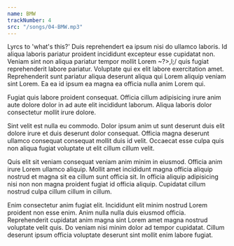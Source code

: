 ```yaml
---
name: BMW
trackNumber: 4
src: "/songs/04-BMW.mp3"
---
```

Lyrcs to 'what's this?'
Duis reprehendert ea ipsum nisi do ullamco laboris. Id aliqua laboris pariatur proident incididunt excepteur esse cupidatat non. Veniam sint non aliqua pariatur tempor mollit Lorem 
~?>,l;/
quis fugiat reprehenderit labore pariatur. Voluptate qui ex elit labore exercitation amet. Reprehenderit sunt pariatur aliqua deserunt aliqua qui Lorem aliquip veniam sint Lorem. Ea ea id ipsum ea magna ea officia nulla anim Lorem qui.

Fugiat quis labore proident consequat. Officia cillum adipisicing irure anim aute dolore dolor in ad aute elit incididunt laborum. Aliqua laboris dolor consectetur mollit irure dolore.

Sint velit est nulla eu commodo. Dolor ipsum anim ut sunt deserunt duis elit dolore irure et duis deserunt dolor consequat. Officia magna deserunt ullamco consequat consequat mollit duis id velit. Occaecat esse culpa quis non aliqua fugiat voluptate ut elit cillum cillum velit.

Quis elit sit veniam consequat veniam anim minim in eiusmod. Officia anim irure Lorem ullamco aliquip. Mollit amet incididunt magna officia aliquip nostrud et magna sit ea cillum sunt officia sit. In officia aliquip adipisicing nisi non non magna proident fugiat id officia aliquip. Cupidatat cillum nostrud culpa cillum cillum in cillum.

Enim consectetur anim fugiat elit. Incididunt elit minim nostrud Lorem proident non esse enim. Anim nulla nulla duis eiusmod officia. Reprehenderit cupidatat anim magna sint Lorem amet magna nostrud voluptate velit quis. Do veniam nisi minim dolor ad tempor cupidatat. Cillum deserunt ipsum officia voluptate deserunt sint mollit enim labore fugiat.